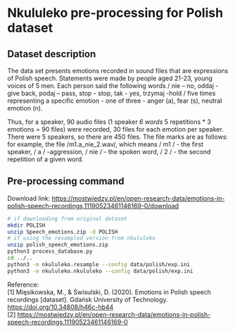 # Nkululeko pre-processing for Polish dataset

## Dataset description  

The data set presents emotions recorded in sound files that are expressions of Polish speech. Statements were made by people aged 21-23, young voices of 5 men. Each person said the following words / nie – no, oddaj - give back, podaj – pass, stop - stop, tak - yes, trzymaj -hold / five times representing a specific emotion - one of three - anger (a), fear (s), neutral emotion (n).

Thus, for a speaker, 90 audio files (1 speaker *6 words* 5 repetitions * 3 emotions = 90 files) were recorded, 30 files for each emotion per speaker. There were 5 speakers, so there are 450 files. The file marks are as follows: for example, the file /m1.a_nie_2.wav/, which means / m1 / - the first speaker, / a / -aggression, / nie / - the spoken word, / 2 / - the second repetition of a given word.

## Pre-processing command

Download link: <https://mostwiedzy.pl/en/open-research-data/emotions-in-polish-speech-recordings,11190523461146169-0/download>

```bash
# if downloading from original dataset
mkdir POLISH
unzip Speech_emotions.zip -d POLISH
# if using the resampled version from nkululeko
unzip polish_speech_emotions.zip
python3 process_database.py
cd ../..
python3 -m nkululeko.resample --config data/polish/exp.ini
python3 -m nkululeko.nkululeko --config data/polish/exp.ini
```

Reference:  
[1] Mięsikowska, M., & Świsulski, D. (2020). Emotions in Polish speech recordings  [dataset]. Gdańsk University of Technology. <https://doi.org/10.34808/h46c-hb44>  
[2] <https://mostwiedzy.pl/en/open-research-data/emotions-in-polish-speech-recordings,11190523461146169-0>
